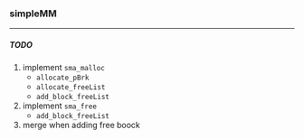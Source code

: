 ### simpleMM

---

##### TODO
1. implement `sma_malloc`
   * `allocate_pBrk`
   * `allocate_freeList`
   * `add_block_freeList`
2. implement `sma_free`
   * `add_block_freeList`
3. merge when adding free boock
